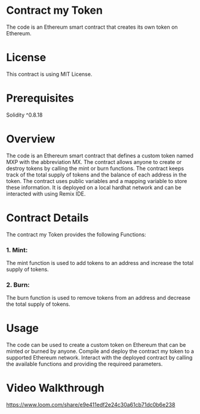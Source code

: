 # Contract my Token 
The code is an Ethereum smart contract that creates its own token on Ethereum.
# License
This contract is using MIT License.
# Prerequisites
Solidity ^0.8.18
# Overview
The code is an Ethereum smart contract that defines a custom token named MXP with the abbreviation MX.
The contract allows anyone to create or destroy tokens by calling the mint or burn functions.
The contract keeps track of the total supply of tokens and the balance of each address in the token.
The contract uses public variables and a mapping variable to store these information.
It is deployed on a local hardhat network and can be interacted with using Remix IDE.
# Contract Details
The contract my Token provides the following Functions:
### 1. Mint:
The mint function is used to add tokens to an address and increase the total supply of tokens.
### 2. Burn:
The burn function is used to remove tokens from an address and decrease the total supply of tokens.
# Usage 
The code can be used to create a custom token on Ethereum that can be minted or burned by anyone.
Compile and deploy the contract my token to a supported Ethereum network.
Interact with the deployed contract by calling the available functions and providing the requireed parameters.
# Video Walkthrough
https://www.loom.com/share/e9e411edf2e24c30a61cb71dc0b6e238







